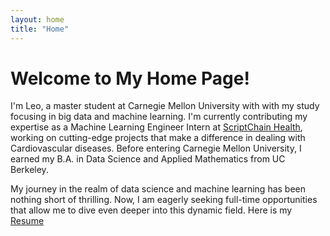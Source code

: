 ```yaml
---
layout: home
title: "Home"
---
```


# Welcome to My Home Page!

I'm Leo, a master student at Carnegie Mellon University with with my study focusing in big data and machine learning. I'm currently contributing my expertise as a Machine Learning Engineer Intern at [ScriptChain Health](https://scriptchain.co/home), working on cutting-edge projects that make a difference in dealing with Cardiovascular diseases. Before entering Carnegie Mellon University, I earned my B.A. in Data Science and Applied Mathematics from UC Berkeley.

My journey in the realm of data science and machine learning has been nothing short of thrilling. Now, I am eagerly seeking full-time opportunities that allow me to dive even deeper into this dynamic field. Here is my [Resume](/assets/resume.pdf)
